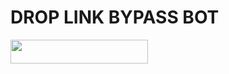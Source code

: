 # DROP LINK BYPASS BOT

<p align="left"><a href="https://heroku.com/deploy?template=https://github.com/TAMILVIP007/Droplink"> <img src="https://img.shields.io/badge/Deploy%20To%20Heroku-black?style=for-the-badge&logo=heroku" width="220" height="38.45"/></a></p>
